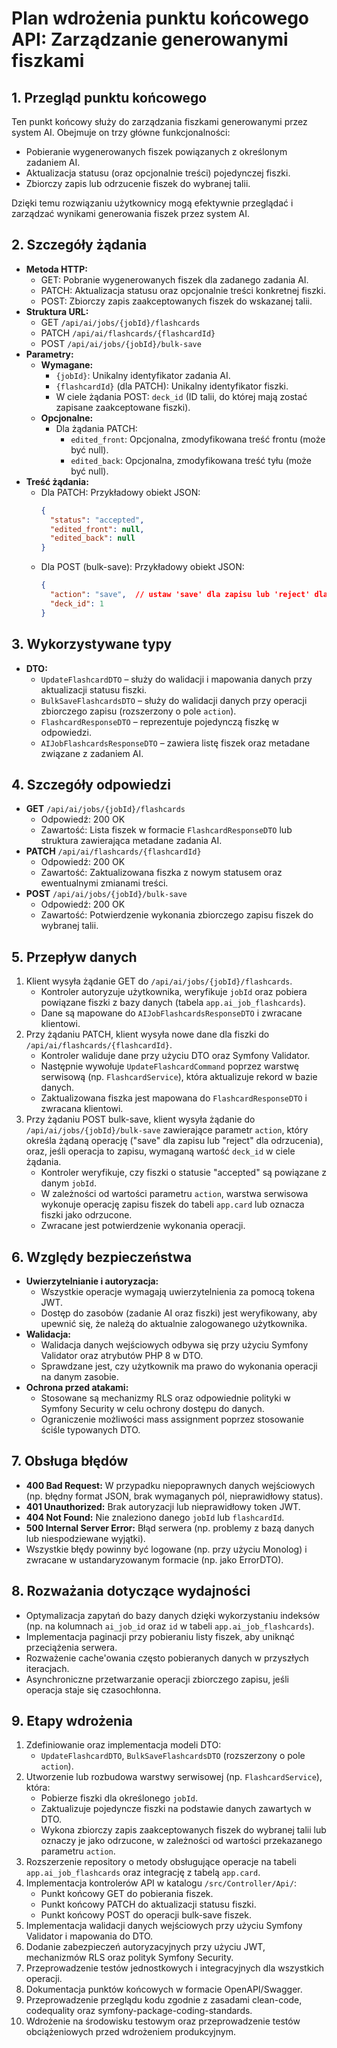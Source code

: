 # Plan wdrożenia punktu końcowego API: Zarządzanie generowanymi fiszkami

## 1. Przegląd punktu końcowego
Ten punkt końcowy służy do zarządzania fiszkami generowanymi przez system AI. Obejmuje on trzy główne funkcjonalności:
- Pobieranie wygenerowanych fiszek powiązanych z określonym zadaniem AI.
- Aktualizacja statusu (oraz opcjonalnie treści) pojedynczej fiszki.
- Zbiorczy zapis lub odrzucenie fiszek do wybranej talii.

Dzięki temu rozwiązaniu użytkownicy mogą efektywnie przeglądać i zarządzać wynikami generowania fiszek przez system AI.

## 2. Szczegóły żądania
- **Metoda HTTP:**
  - GET: Pobranie wygenerowanych fiszek dla zadanego zadania AI.
  - PATCH: Aktualizacja statusu oraz opcjonalnie treści konkretnej fiszki.
  - POST: Zbiorczy zapis zaakceptowanych fiszek do wskazanej talii.
- **Struktura URL:**
  - GET `/api/ai/jobs/{jobId}/flashcards`
  - PATCH `/api/ai/flashcards/{flashcardId}`
  - POST `/api/ai/jobs/{jobId}/bulk-save`
- **Parametry:**
  - **Wymagane:**
    - `{jobId}`: Unikalny identyfikator zadania AI.
    - `{flashcardId}` (dla PATCH): Unikalny identyfikator fiszki.
    - W ciele żądania POST: `deck_id` (ID talii, do której mają zostać zapisane zaakceptowane fiszki).
  - **Opcjonalne:**
    - Dla żądania PATCH:
      - `edited_front`: Opcjonalna, zmodyfikowana treść frontu (może być null).
      - `edited_back`: Opcjonalna, zmodyfikowana treść tyłu (może być null).
- **Treść żądania:**
  - Dla PATCH: Przykładowy obiekt JSON:
    ```json
    { 
      "status": "accepted", 
      "edited_front": null, 
      "edited_back": null 
    }
    ```
  - Dla POST (bulk-save): Przykładowy obiekt JSON:
    ```json
    {
      "action": "save",  // ustaw 'save' dla zapisu lub 'reject' dla odrzucenia; przy 'save' wymagany jest parametr deck_id
      "deck_id": 1
    }
    ```

## 3. Wykorzystywane typy
- **DTO:**
  - `UpdateFlashcardDTO` – służy do walidacji i mapowania danych przy aktualizacji statusu fiszki.
  - `BulkSaveFlashcardsDTO` – służy do walidacji danych przy operacji zbiorczego zapisu (rozszerzony o pole `action`).
  - `FlashcardResponseDTO` – reprezentuje pojedynczą fiszkę w odpowiedzi.
  - `AIJobFlashcardsResponseDTO` – zawiera listę fiszek oraz metadane związane z zadaniem AI.

## 4. Szczegóły odpowiedzi
- **GET** `/api/ai/jobs/{jobId}/flashcards`
  - Odpowiedź: 200 OK
  - Zawartość: Lista fiszek w formacie `FlashcardResponseDTO` lub struktura zawierająca metadane zadania AI.
- **PATCH** `/api/ai/flashcards/{flashcardId}`
  - Odpowiedź: 200 OK
  - Zawartość: Zaktualizowana fiszka z nowym statusem oraz ewentualnymi zmianami treści.
- **POST** `/api/ai/jobs/{jobId}/bulk-save`
  - Odpowiedź: 200 OK
  - Zawartość: Potwierdzenie wykonania zbiorczego zapisu fiszek do wybranej talii.

## 5. Przepływ danych
1. Klient wysyła żądanie GET do `/api/ai/jobs/{jobId}/flashcards`.
   - Kontroler autoryzuje użytkownika, weryfikuje `jobId` oraz pobiera powiązane fiszki z bazy danych (tabela `app.ai_job_flashcards`).
   - Dane są mapowane do `AIJobFlashcardsResponseDTO` i zwracane klientowi.
2. Przy żądaniu PATCH, klient wysyła nowe dane dla fiszki do `/api/ai/flashcards/{flashcardId}`.
   - Kontroler waliduje dane przy użyciu DTO oraz Symfony Validator.
   - Następnie wywołuje `UpdateFlashcardCommand` poprzez warstwę serwisową (np. `FlashcardService`), która aktualizuje rekord w bazie danych.
   - Zaktualizowana fiszka jest mapowana do `FlashcardResponseDTO` i zwracana klientowi.
3. Przy żądaniu POST bulk-save, klient wysyła żądanie do `/api/ai/jobs/{jobId}/bulk-save` zawierające parametr `action`, który określa żądaną operację ("save" dla zapisu lub "reject" dla odrzucenia), oraz, jeśli operacja to zapisu, wymaganą wartość `deck_id` w ciele żądania.
   - Kontroler weryfikuje, czy fiszki o statusie "accepted" są powiązane z danym `jobId`.
   - W zależności od wartości parametru `action`, warstwa serwisowa wykonuje operację zapisu fiszek do tabeli `app.card` lub oznacza fiszki jako odrzucone.
   - Zwracane jest potwierdzenie wykonania operacji.

## 6. Względy bezpieczeństwa
- **Uwierzytelnianie i autoryzacja:**
  - Wszystkie operacje wymagają uwierzytelnienia za pomocą tokena JWT.
  - Dostęp do zasobów (zadanie AI oraz fiszki) jest weryfikowany, aby upewnić się, że należą do aktualnie zalogowanego użytkownika.
- **Walidacja:**
  - Walidacja danych wejściowych odbywa się przy użyciu Symfony Validator oraz atrybutów PHP 8 w DTO.
  - Sprawdzane jest, czy użytkownik ma prawo do wykonania operacji na danym zasobie.
- **Ochrona przed atakami:**
  - Stosowane są mechanizmy RLS oraz odpowiednie polityki w Symfony Security w celu ochrony dostępu do danych.
  - Ograniczenie możliwości mass assignment poprzez stosowanie ściśle typowanych DTO.

## 7. Obsługa błędów
- **400 Bad Request:** W przypadku niepoprawnych danych wejściowych (np. błędny format JSON, brak wymaganych pól, nieprawidłowy status).
- **401 Unauthorized:** Brak autoryzacji lub nieprawidłowy token JWT.
- **404 Not Found:** Nie znaleziono danego `jobId` lub `flashcardId`.
- **500 Internal Server Error:** Błąd serwera (np. problemy z bazą danych lub niespodziewane wyjątki).
- Wszystkie błędy powinny być logowane (np. przy użyciu Monolog) i zwracane w ustandaryzowanym formacie (np. jako ErrorDTO).

## 8. Rozważania dotyczące wydajności
- Optymalizacja zapytań do bazy danych dzięki wykorzystaniu indeksów (np. na kolumnach `ai_job_id` oraz `id` w tabeli `app.ai_job_flashcards`).
- Implementacja paginacji przy pobieraniu listy fiszek, aby uniknąć przeciążenia serwera.
- Rozważenie cache'owania często pobieranych danych w przyszłych iteracjach.
- Asynchroniczne przetwarzanie operacji zbiorczego zapisu, jeśli operacja staje się czasochłonna.

## 9. Etapy wdrożenia
1. Zdefiniowanie oraz implementacja modeli DTO:
   - `UpdateFlashcardDTO`, `BulkSaveFlashcardsDTO` (rozszerzony o pole `action`).
2. Utworzenie lub rozbudowa warstwy serwisowej (np. `FlashcardService`), która:
   - Pobierze fiszki dla określonego `jobId`.
   - Zaktualizuje pojedyncze fiszki na podstawie danych zawartych w DTO.
   - Wykona zbiorczy zapis zaakceptowanych fiszek do wybranej talii lub oznaczy je jako odrzucone, w zależności od wartości przekazanego parametru `action`.
3. Rozszerzenie repository o metody obsługujące operacje na tabeli `app.ai_job_flashcards` oraz integrację z tabelą `app.card`.
4. Implementacja kontrolerów API w katalogu `/src/Controller/Api/`:
   - Punkt końcowy GET do pobierania fiszek.
   - Punkt końcowy PATCH do aktualizacji statusu fiszki.
   - Punkt końcowy POST do operacji bulk-save fiszek.
5. Implementacja walidacji danych wejściowych przy użyciu Symfony Validator i mapowania do DTO.
6. Dodanie zabezpieczeń autoryzacyjnych przy użyciu JWT, mechanizmów RLS oraz polityk Symfony Security.
7. Przeprowadzenie testów jednostkowych i integracyjnych dla wszystkich operacji.
8. Dokumentacja punktów końcowych w formacie OpenAPI/Swagger.
9. Przeprowadzenie przeglądu kodu zgodnie z zasadami clean-code, codequality oraz symfony-package-coding-standards.
10. Wdrożenie na środowisku testowym oraz przeprowadzenie testów obciążeniowych przed wdrożeniem produkcyjnym. 
